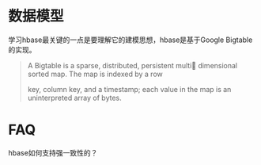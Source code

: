 

# 数据模型



学习hbase最关键的一点是要理解它的建模思想，hbase是基于Google Bigtable的实现。

> A Bigtable is a sparse, distributed, persistent multi dimensional sorted map. The map is indexed by a row
>
> key, column key, and a timestamp; each value in the map is an uninterpreted array of bytes.





# FAQ



hbase如何支持强一致性的？







